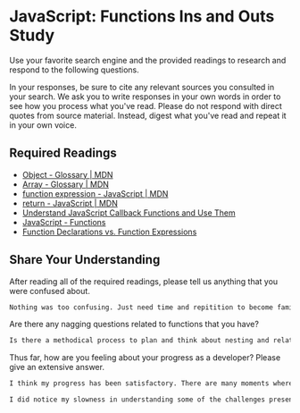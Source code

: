 # JavaScript: Functions Ins and Outs Study

Use your favorite search engine and the provided readings to research and
respond to the following questions.

In your responses, be sure to cite any relevant sources you consulted in your
search. We ask you to write responses in your own words in order to see how you
process what you've read. Please do not respond with direct quotes from source
material. Instead, digest what you've read and repeat it in your own voice.

## Required Readings

-   [Object - Glossary | MDN](https://developer.mozilla.org/en-US/docs/Glossary/Object)
-   [Array - Glossary | MDN](https://developer.mozilla.org/en-US/docs/Glossary/Array)
-   [function expression - JavaScript | MDN](https://developer.mozilla.org/en-US/docs/Web/JavaScript/Reference/Operators/function)
-   [return - JavaScript | MDN](https://developer.mozilla.org/en-US/docs/Web/JavaScript/Reference/Statements/return)
-   [Understand JavaScript Callback Functions and Use Them](http://javascriptissexy.com/understand-javascript-callback-functions-and-use-them)
-   [JavaScript - Functions](http://www.quirksmode.org/js/function.html)
-   [Function Declarations vs. Function Expressions](https://javascriptweblog.wordpress.com/2010/07/06/function-declarations-vs-function-expressions)

## Share Your Understanding

After reading all of the required readings, please tell us anything that you
were confused about.

```md
Nothing was too confusing. Just need time and repitition to become familiar with the topics.
```

Are there any nagging questions related to functions that you have?

```md
Is there a methodical process to plan and think about nesting and relating various functions? e.g. the solution provided for the MBTA practice - my approach was no where close to using that many functions. While I understand there are multiple ways to come to a solution, I would like to ensure that the solution/process for it is efficient and elegant if possible.
```

Thus far, how are you feeling about your progress as a developer? Please give an
extensive answer.

```md
I think my progress has been satisfactory. There are many moments where I do become frustrated along with some feelings of despair - where I am taking longer than I expected to grasp a concept. I realized that I tend to start grasping a concept bit by bit, and then I start to remember the syntax for a concept - e.g. constructors and prototypes and using them/recalling them from memory. It seems that as long as I find the time and energy for repitition I eventually get/remember concepts.

I did notice my slowness in understanding some of the challenges presented - Bobble Challenge. I did not really grasp the question or the problem that we were trying to solve and had my own assumption as to what needed to be done. It was not until other classmates clarified the problem for me that I felt comfortable to even start working on the challenge. I believe I need to find ways to better mentally visualize problems accurately so that I can solve them correctly.
```
